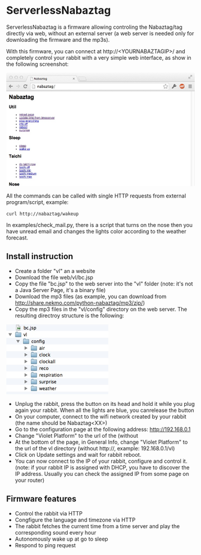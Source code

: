 ServerlessNabaztag
==================

ServerlessNabaztag is a firmware allowing controling the Nabaztag/tag directly via web, without an external server (a web server is needed only for downloading the firmware and the mp3s).

With this firmware, you can connect at http://\<YOURNABAZTAGIP\>/ and completely control your rabbit with a very simple web interface, as show in the following screenshot:

![](/imgs/screenshot.jpg "Screenshot")

All the commands can be called with single HTTP requests from external program/script, example:

    curl http://nabaztag/wakeup
    
In examples/check_mail.py, there is a script that turns on the nose then you have unread email and changes the lights color according to the weather forecast.

Install instruction
-------------------

* Create a folder "vl" an a website
* Download the file web/vl/bc.jsp
* Copy the file "bc.jsp" to the web server into the "vl" folder (note: it's not a Java Server Page, it's a binary file)
* Download the mp3 files (as example, you can download from http://share.nekmo.com/python-nabaztag/mp3/zip/)
* Copy the mp3 files in the "vl/config" directory on the web server. The resulting directroy structure is the following:
 
![](/imgs/files.jpg "Directory structure")

* Unplug the rabbit, press the button on its head and hold it while you plug again your rabbit. When all the lights are blue, you canrelease the button
* On your computer, connect to the wifi network created by your rabbit (the name should be Nabaztag\<XX\>)
* Go to the configuration page at the following address: http://192.168.0.1 
* Change "Violet Platform" to the url of the  (without  
* At the bottom of the page, in General Info, change "Violet Platform" to the url of the vl directory (without http://, example: 192.168.0.1/vl)
* Click on Update settings and wait for rabbit reboot.
* You can now connect to the IP of your rabbit, configure and control it. (note: if your rabbit IP is assigned with DHCP, you have to discover the IP address. Usually you can check the assigned IP from some page on your router)

Firmware features
-----------------

* Control the rabbit via HTTP
* Congfigure the language and timezone via HTTP
* The rabbit fetches the current time from a time server and play the corresponding sound every hour
* Autonomously wake up at go to sleep
* Respond to ping request
